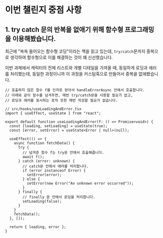 # 이번 챌린지 중점 사항

## 1. try catch 문의 반복을 없애기 위해 함수형 프로그래밍을 이용해봤습니다.

최근에 "쏙쏙 들어오는 함수형 코딩"이라는 책을 읽고 있는데, `try/catch`문까지 중복으로 생각하여 함수형으로 이를 해결하는 것이 꽤 신선했습니다.

이번 과제에서 캐릭터의 전체 리스트와 개별 디테일을 가져올 때, 동일하게 로딩과 에러를 처리했는데, 동일한 과정이니까 이 과정을 커스텀훅으로 만들어서 중복을 없애봤습니다.

```tsx
// 호출하지 않은 함수 f를 인자로 받아서 handleErrorAsync 안에서 호출합니다.
// 아래와 같이 함수를 넘겨주면, 매번 try/catch문을 사용할 필요가 없고,
// 로딩과 에러를 표시하는 로직 또한 매번 작성할 필요가 없습니다.

// src/hooks/useLoadingAndError.tsx
import { useEffect, useState } from "react";

export default function useLoadingAndError(f: () => Promise<void>) {
  const [loading, setLoading] = useState(true);
  const [error, setError] = useState<Error | null>(null);

  useEffect(() => {
    async function fetchData() {
      try {
        // 넘겨준 함수 f는 try문 안에서 호출해줍니다.
        await f();
      } catch (error: unknown) {
        // catch문 안에서 에러를 처리합니다.
        if (error instanceof Error) {
          setError(error);
        } else {
          setError(new Error("An unknown error occurred"));
        }
      } finally {
        // finally 문 안에서 로딩을 처리합니다.
        setLoading(false);
      }
    }
    fetchData();
  }, []);

  return { loading, error };
}
```
